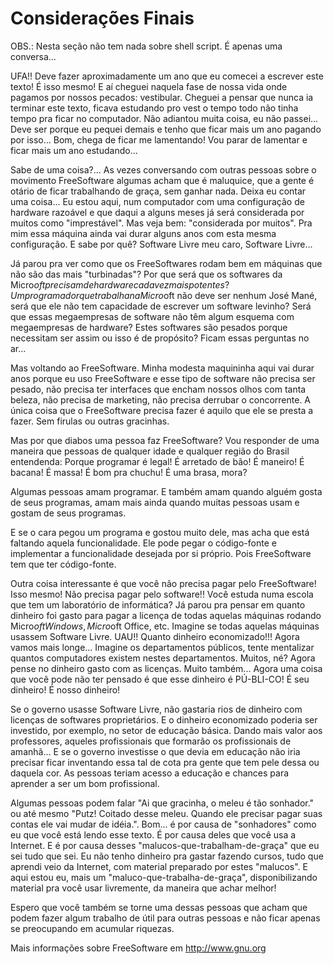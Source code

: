 # Considerações Finais

OBS.: Nesta seção não tem nada sobre shell script. É apenas uma
conversa...

UFA!! Deve fazer aproximadamente um ano que eu comecei a escrever este
texto! É isso mesmo! E aí cheguei naquela fase de nossa vida onde pagamos
por nossos pecados: vestibular. Cheguei a pensar que nunca ia terminar
este texto, ficava estudando pro vest o tempo todo não tinha tempo pra
ficar no computador. Não adiantou muita coisa, eu não passei... Deve ser
porque eu pequei demais e tenho que ficar mais um ano pagando por isso...
Bom, chega de ficar me lamentando! Vou parar de lamentar e ficar mais um
ano estudando...

   Sabe de uma coisa?... As vezes conversando com outras pessoas sobre
o movimento FreeSoftware algumas acham que é maluquice, que a gente é
otário de ficar trabalhando de graça, sem ganhar nada. Deixa eu contar
uma coisa... Eu estou aqui, num computador com uma configuração de
hardware razoável e que daqui a alguns meses já será considerada por
muitos como "imprestável". Mas veja bem: "considerada por muitos". Pra
mim essa máquina ainda vai durar alguns anos com esta mesma configuração.
E sabe por quê? Software Livre meu caro, Software Livre...

   Já parou pra ver como que os FreeSoftwares rodam bem em máquinas que
não são das mais "turbinadas"? Por que será que os softwares da Micro$oft
precisam de hardware cada vez mais potentes? Um programador que trabalha
na Micro$oft não deve ser nenhum José Mané, será que ele não tem
capacidade de escrever um software levinho? Será que essas megaempresas
de software não têm algum esquema com megaempresas de hardware? Estes
softwares são pesados porque necessitam ser assim ou isso é de propósito?
   Ficam essas perguntas no ar...
   
   Mas voltando ao FreeSoftware. Minha modesta maquininha aqui vai durar
anos porque eu uso FreeSoftware e esse tipo de software não precisa ser
pesado, não precisa ter interfaces que encham nossos olhos com tanta
beleza, não precisa de marketing, não precisa derrubar o concorrente. A
única coisa que o FreeSoftware precisa fazer é aquilo que ele se presta a
fazer. Sem firulas ou outras gracinhas.

   Mas por que diabos uma pessoa faz FreeSoftware? Vou responder de uma
maneira que pessoas de qualquer idade e qualquer região do Brasil
entendenda: Porque programar é legal! É arretado de bão! É maneiro! É
bacana! É massa! É bom pra chuchu! É uma brasa, mora?

   Algumas pessoas amam programar. E também amam quando alguém gosta
de seus programas, amam mais ainda quando muitas pessoas usam e gostam de
seus programas.

   E se o cara pegou um programa e gostou muito dele, mas acha que está
faltando aquela funcionalidade. Ele pode pegar o código-fonte e
implementar a funcionalidade desejada por si próprio. Pois FreeSoftware
tem que ter código-fonte.

   Outra coisa interessante é que você não precisa pagar pelo
FreeSoftware! Isso mesmo! Não precisa pagar pelo software!! Você estuda
numa escola que tem um laboratório de informática? Já parou pra pensar em
quanto dinheiro foi gasto para pagar a licença de todas aquelas máquinas
rodando Micro$oft Windows, Micro$oft Office, etc. Imagine se todas
aquelas máquinas usassem Software Livre. UAU!! Quanto dinheiro
economizado!!! Agora vamos mais longe... Imagine os departamentos
públicos, tente mentalizar quantos computadores existem nestes
departamentos. Muitos, né? Agora pense no dinheiro gasto com as licenças.
Muito também... Agora uma coisa que você pode não ter pensado é que esse
dinheiro é PÚ-BLI-CO! É seu dinheiro! É nosso dinheiro!

   Se o governo usasse Software Livre, não gastaria rios de dinheiro com
licenças de softwares proprietários. E o dinheiro economizado poderia ser
investido, por exemplo, no setor de educação básica. Dando mais valor aos
professores, aqueles profissionais que formarão os profissionais de
amanhã... E se o governo investisse o que devia em educação não iria
precisar ficar inventando essa tal de cota pra gente que tem pele dessa ou
daquela cor. As pessoas teriam acesso a educação e chances para aprender
a ser um bom profissional.

   Algumas pessoas podem falar "Ai que gracinha, o meleu é tão sonhador."
ou até mesmo "Putz! Coitado desse meleu. Quando ele precisar pagar suas
contas ele vai mudar de idéia.". Bom... é por causa de "sonhadores" como
eu que você está lendo esse texto. É por causa deles que você usa a
Internet. E é por causa desses "malucos-que-trabalham-de-graça" que eu
sei tudo que sei. Eu não tenho dinheiro pra gastar fazendo cursos, tudo
que aprendi veio da Internet, com material preparado por estes "malucos".
E aqui estou eu, mais um "maluco-que-trabalha-de-graça", disponibilizando
material pra você usar livremente, da maneira que achar melhor!

   Espero que você também se torne uma dessas pessoas que acham que podem
fazer algum trabalho de útil para outras pessoas e não ficar apenas se
preocupando em acumular riquezas.

   Mais informações sobre FreeSoftware em http://www.gnu.org
